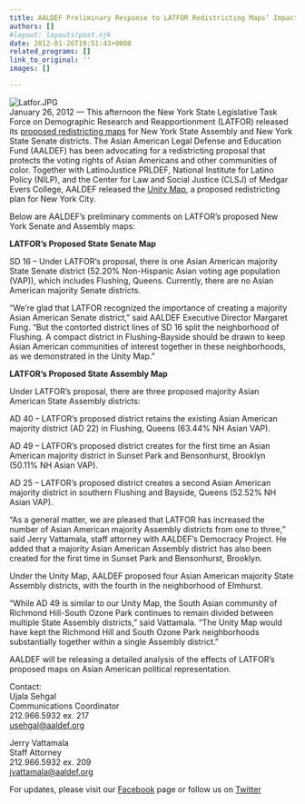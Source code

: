 ```yaml
---
title: AALDEF Preliminary Response to LATFOR Redistricting Maps’ Impact on Asian Americans
authors: []
#layout: layouts/post.njk
date: 2012-01-26T19:51:43+0000
related_programs: []
link_to_original: ''
images: []

---
```

![Latfor.JPG](/uploads/Latfor.JPG)  
January 26, 2012 — This afternoon the New York State Legislative Task Force on Demographic Research and Reapportionment (LATFOR) released its [proposed redistricting maps](https://www.latfor.state.ny.us/maps/?sec=2012s) for New York State Assembly and New York State Senate districts. The Asian American Legal Defense and Education Fund (AALDEF) has been advocating for a redistricting proposal that protects the voting rights of Asian Americans and other communities of color. Together with LatinoJustice PRLDEF, National Institute for Latino Policy (NILP), and the Center for Law and Social Justice (CLSJ) of Medgar Evers College, AALDEF released the [Unity Map](https://aaldef.netlify.com/unity-map), a proposed redistricting plan for New York City.

Below are AALDEF’s preliminary comments on LATFOR’s proposed New York Senate and Assembly maps:

**LATFOR’s Proposed State Senate Map**

SD 16 – Under LATFOR’s proposal, there is one Asian American majority State Senate district (52.20% Non-Hispanic Asian voting age population (VAP)), which includes Flushing, Queens. Currently, there are no Asian American majority Senate districts.

“We’re glad that LATFOR recognized the importance of creating a majority Asian American Senate district,” said AALDEF Executive Director Margaret Fung. “But the contorted district lines of SD 16 split the neighborhood of Flushing. A compact district in Flushing-Bayside should be drawn to keep Asian American communities of interest together in these neighborhoods, as we demonstrated in the Unity Map.”

**LATFOR’s Proposed State Assembly Map**

Under LATFOR’s proposal, there are three proposed majority Asian American State Assembly districts:

AD 40 – LATFOR’s proposed district retains the existing Asian American majority district (AD 22)  in Flushing, Queens (63.44% NH Asian VAP).

AD 49 – LATFOR’s proposed district creates for the first time an Asian American majority district in Sunset Park and Bensonhurst, Brooklyn (50.11% NH Asian VAP).

AD 25 – LATFOR’s proposed district creates a second Asian American majority district in southern Flushing and Bayside, Queens (52.52% NH Asian VAP).

“As a general matter, we are pleased that LATFOR has increased the number of Asian American majority Assembly districts from one to three,” said Jerry Vattamala, staff attorney with AALDEF’s Democracy Project. He added that a majority Asian American Assembly district has also been created for the first time in Sunset Park and Bensonhurst, Brooklyn.

Under the Unity Map, AALDEF proposed four Asian American majority State Assembly districts, with the fourth in the neighborhood of Elmhurst.

“While AD 49 is similar to our Unity Map, the South Asian community of Richmond Hill-South Ozone Park continues to remain divided between multiple State Assembly districts,” said Vattamala. “The Unity Map would have kept the Richmond Hill and South Ozone Park neighborhoods substantially together within a single Assembly district.”

AALDEF will be releasing a detailed analysis of the effects of LATFOR’s proposed maps on Asian American political representation.

Contact:  
Ujala Sehgal  
Communications Coordinator  
212\.966.5932 ex. 217  
[usehgal@aaldef.org](mailto:usehgal@aaldef.org)

Jerry Vattamala  
Staff Attorney  
212\.966.5932 ex. 209  
[jvattamala@aaldef.org](mailto:jvattamala@aaldef.org)

For updates, please visit our [Facebook](https://www.facebook.com/pages/Asian-American-Legal-Defense-and-Education-Fund-AALDEF/298112369682) page or follow us on [Twitter](https://twitter.com/#%21/aaldef)